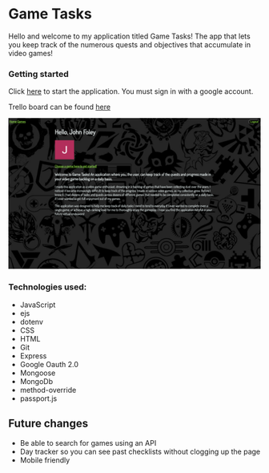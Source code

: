 # Game Tasks

Hello and welcome to my application titled Game Tasks! The app that lets you keep track of the numerous quests and objectives that accumulate in video games!


### Getting started

Click [here](https://gamingtasks141.herokuapp.com/) to start the application. You must sign in with a google account.

Trello board can be found [here](https://trello.com/b/9UfZxO7H/gaming-tasklist)

![screenshot](public/images/gamingtasks-screenshot.png)



### Technologies used:

- JavaScript
- ejs
- dotenv
- CSS
- HTML
- Git
- Express
- Google Oauth 2.0
- Mongoose
- MongoDb
- method-override
- passport.js

## Future changes

- Be able to search for games using an API
- Day tracker so you can see past checklists without clogging up the page
- Mobile friendly